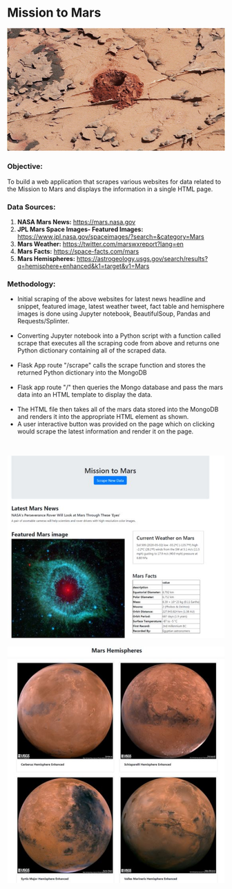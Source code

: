 # Mission to Mars

<img src="Mars_image.jpg">
<h3>Objective:</h3>

To build a web application that scrapes various websites for data related to the Mission to Mars and displays the information in a single HTML page.

<h3>Data Sources:</h3> 

1. <strong>NASA Mars News:</strong> https://mars.nasa.gov<br>
2. <strong>JPL Mars Space Images- Featured Images:</strong> https://www.jpl.nasa.gov/spaceimages/?search=&category=Mars
3. <strong>Mars Weather:</strong> https://twitter.com/marswxreport?lang=en
4. <strong>Mars Facts:</strong> https://space-facts.com/mars 
5. <strong>Mars Hemispheres:</strong> https://astrogeology.usgs.gov/search/results?q=hemisphere+enhanced&k1=target&v1=Mars

<h3>Methodology:</h3>

<ul>
  <li>Initial scraping of the above websites for latest news headline and snippet, featured image, latest weather tweet, fact table and hemisphere images is done using Jupyter notebook, BeautifulSoup, Pandas and Requests/Splinter.</li><br>
  
  <li>Converting Jupyter notebook into a Python script with a function called scrape that executes all the scraping code from above and returns one Python dictionary containing all of the scraped data.</li><br>
  
  <li>Flask App route "/scrape" calls the scrape function and stores the returned Python dictionary into the MongoDB</li><br>
  
  <li>Flask app route "/" then queries the Mongo database and pass the mars data into an HTML template to display the data.</li><br>
  
  <li>The HTML file then takes all of the mars data stored into the MongoDB and renders it into the appropriate HTML element as shown.</li>

  <li>A user interactive button was provided on the page which on clicking would scrape the latest information and render it on the page.</li> </ul><br><br>
<img src="mars1.JPG"><br><br>
<img src="mars2.JPG">
